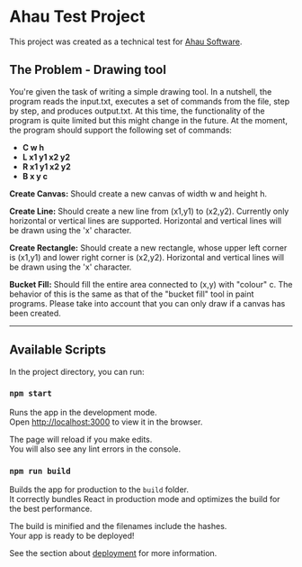 # Ahau Test Project

This project was created as a technical test for [Ahau Software](https://www.ahausoftware.com/).

## The Problem - Drawing tool 

You're given the task of writing a simple drawing tool. In a nutshell, the program reads the 
input.txt, executes a set of commands from the file, step by step, and produces output.txt.
At this time, the functionality of the program is quite limited but this might change in the 
future. At the moment, the program should support the following set of commands: 

* **C w h**
* **L x1 y1 x2 y2** 
* **R x1 y1 x2 y2** 
* **B x y c** 

**Create Canvas:** Should create a new canvas of width w and height h. 

**Create Line:** Should create a new line from (x1,y1) to (x2,y2). Currently only horizontal or 
vertical lines are supported. Horizontal and vertical lines will be drawn using the 'x' 
character. 

**Create Rectangle:** Should create a new rectangle, whose upper left corner is (x1,y1) and 
lower right corner is (x2,y2). Horizontal and vertical lines will be drawn using the 'x' 
character. 

**Bucket Fill:** Should fill the entire area connected to (x,y) with "colour" c. The behavior of this 
is the same as that of the "bucket fill" tool in paint programs. 
Please take into account that you can only draw if a canvas has been created.

<hr />

## Available Scripts

In the project directory, you can run:

### `npm start`

Runs the app in the development mode.\
Open [http://localhost:3000](http://localhost:3000) to view it in the browser.

The page will reload if you make edits.\
You will also see any lint errors in the console.

### `npm run build`

Builds the app for production to the `build` folder.\
It correctly bundles React in production mode and optimizes the build for the best performance.

The build is minified and the filenames include the hashes.\
Your app is ready to be deployed!

See the section about [deployment](https://facebook.github.io/create-react-app/docs/deployment) for more information.
